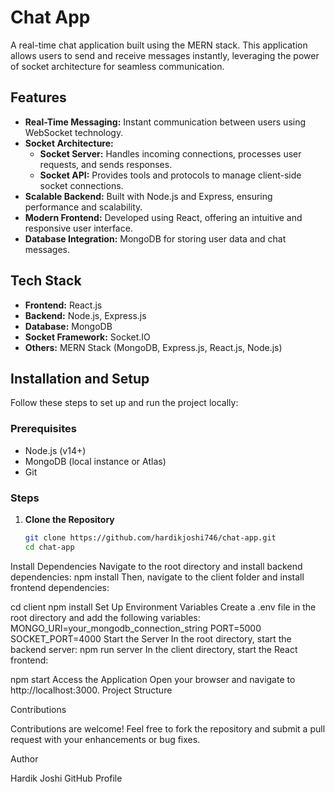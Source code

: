 # Chat App

A real-time chat application built using the MERN stack. This application allows users to send and receive messages instantly, leveraging the power of socket architecture for seamless communication.

## Features

- **Real-Time Messaging:** Instant communication between users using WebSocket technology.
- **Socket Architecture:**
  - **Socket Server:** Handles incoming connections, processes user requests, and sends responses.
  - **Socket API:** Provides tools and protocols to manage client-side socket connections.
- **Scalable Backend:** Built with Node.js and Express, ensuring performance and scalability.
- **Modern Frontend:** Developed using React, offering an intuitive and responsive user interface.
- **Database Integration:** MongoDB for storing user data and chat messages.

## Tech Stack

- **Frontend:** React.js
- **Backend:** Node.js, Express.js
- **Database:** MongoDB
- **Socket Framework:** Socket.IO
- **Others:** MERN Stack (MongoDB, Express.js, React.js, Node.js)

## Installation and Setup

Follow these steps to set up and run the project locally:

### Prerequisites
- Node.js (v14+)
- MongoDB (local instance or Atlas)
- Git

### Steps

1. **Clone the Repository**
   ```bash
   git clone https://github.com/hardikjoshi746/chat-app.git
   cd chat-app
Install Dependencies Navigate to the root directory and install backend dependencies:
npm install
Then, navigate to the client folder and install frontend dependencies:

cd client
npm install
Set Up Environment Variables Create a .env file in the root directory and add the following variables:
MONGO_URI=your_mongodb_connection_string
PORT=5000
SOCKET_PORT=4000
Start the Server In the root directory, start the backend server:
npm run server
In the client directory, start the React frontend:

npm start
Access the Application Open your browser and navigate to http://localhost:3000.
Project Structure

Contributions

Contributions are welcome! Feel free to fork the repository and submit a pull request with your enhancements or bug fixes.

Author

Hardik Joshi
GitHub Profile

